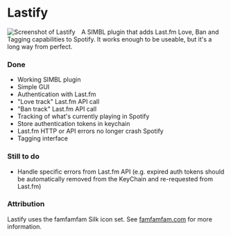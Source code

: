 # Lastify

<img src="http://georgebrock.com/misc/lastify-screenshot.png" alt="Screenshot of Lastify" style="float:left;margin-right:1em;" />

A SIMBL plugin that adds Last.fm Love, Ban and Tagging capabilities to Spotify.
It works enough to be useable, but it's a long way from perfect.

### Done

* Working SIMBL plugin
* Simple GUI
* Authentication with Last.fm
* "Love track" Last.fm API call
* "Ban track" Last.fm API call
* Tracking of what's currently playing in Spotify
* Store authentication tokens in keychain
* Last.fm HTTP or API errors no longer crash Spotify
* Tagging interface

### Still to do

* Handle specific errors from Last.fm API (e.g. expired auth tokens should be automatically removed from the KeyChain and re-requested from Last.fm)

### Attribution

Lastify uses the famfamfam Silk icon set. See [famfamfam.com](http://www.famfamfam.com/lab/icons/silk/) for more information.
